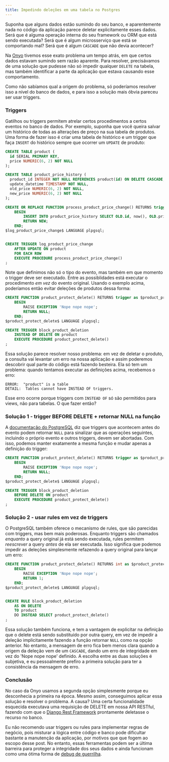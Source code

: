 ```yaml
---
title: Impedindo deleções em uma tabela no Postgres
---
```



Suponha que alguns dados estão sumindo do seu banco, e aparentemente nada no código da aplicação parece deletar explicitamente esses dados. Será que é alguma operação interna do seu framework ou ORM que está sendo executada? Será que é algum microsserviço que está se comportando mal? Será que é algum `CASCADE` que não devia acontecer?

Na [Onyo](https://www.site.onyo.com/) tivemos esse exato problema um tempo atrás, em que certos dados estavam sumindo sem razão aparente. Para resolver, precisávamos de uma solução que pudesse não só impedir qualquer `DELETE` na tabela, mas também identificar a parte da aplicação que estava causando esse comportamento.

Como não sabíamos qual a origem do problema, só poderíamos resolver isso a nível do banco de dados, e para isso a solução mais óbvia pareceu ser usar triggers.

### Triggers

Gatilhos ou triggers permitem atrelar certos procedimentos a certos eventos no banco de dados.
Por exemplo, suponha que você queira salvar um histórico de todas as alterações de preço na sua tabela de produtos. Uma forma de fazer isso é criar uma tabela de histórico e um trigger que faça `INSERT` do histórico sempre que ocorrer um `UPDATE` de produto:

```sql
CREATE TABLE product (
  id SERIAL PRIMARY KEY,
  price NUMERIC(6, 2) NOT NULL
);

CREATE TABLE product_price_history (
  product_id INTEGER NOT NULL REFERENCES product(id) ON DELETE CASCADE,
  update_datetime TIMESTAMP NOT NULL,
  old_price NUMERIC(6, 2) NOT NULL,
  new_price NUMERIC(6, 2) NOT NULL
);

CREATE OR REPLACE FUNCTION process_product_price_change() RETURNS trigger AS $log_product_price_change$
    BEGIN
        INSERT INTO product_price_history SELECT OLD.id, now(), OLD.price, NEW.price;
        RETURN NEW;
    END;
$log_product_price_change$ LANGUAGE plpgsql;


CREATE TRIGGER log_product_price_change
    AFTER UPDATE ON product
    FOR EACH ROW
    EXECUTE PROCEDURE process_product_price_change()
;
```

Note que definimos não só o tipo do evento, mas também em que momento o trigger deve ser executado. Entre as possiblidades está executar o procedimento *em vez* do evento original. Usando o exemplo acima, poderíamos então evitar deleções de produtos dessa forma:

```sql
CREATE FUNCTION product_protect_delete() RETURNS trigger as $product_protect_delete$
    BEGIN
        RAISE EXCEPTION 'Nope nope nope';
        RETURN NULL;
    END;
$product_protect_delete$ LANGUAGE plpgsql;

CREATE TRIGGER block_product_deletion
    INSTEAD OF DELETE ON product
    EXECUTE PROCEDURE product_protect_delete()
;
```

Essa solução parece resolver nosso problema: em vez de deletar o produto, a consulta vai levantar um erro na nossa aplicação e assim poderemos descobrir qual parte do código está fazendo besteira. Ela só tem um problema: quando tentamos executar as definições acima, recebemos o erro:

```
ERROR:  "product" is a table
DETAIL:  Tables cannot have INSTEAD OF triggers.
```

Esse erro ocorre porque triggers com `INSTEAD OF` só são permitidos para views, não para tabelas. O que fazer então?


### Solução 1 - trigger BEFORE DELETE + retornar NULL na função

A [documentação do PostgreSQL](https://www.postgresql.org/docs/10/static/plpgsql-trigger.html) diz que triggers que acontecem antes do evento podem retornar `NULL` para sinalizar que as operações seguintes, incluindo o próprio evento e outros triggers, devem ser abortadas. Com isso, podemos manter exatamente a mesma função e mudar apenas a definição do trigger:

```sql
CREATE FUNCTION product_protect_delete() RETURNS trigger as $product_protect_delete$
    BEGIN
        RAISE EXCEPTION 'Nope nope nope';
        RETURN NULL;
    END;
$product_protect_delete$ LANGUAGE plpgsql;

CREATE TRIGGER block_product_deletion
    BEFORE DELETE ON product
    EXECUTE PROCEDURE product_protect_delete()
;
```

### Solução 2 - usar rules em vez de triggers

O PostgreSQL também oferece o mecanismo de rules, que são parecidas com triggers, mas bem mais poderosas. Enquanto triggers são chamados *enquanto* a query original já está sendo executada, rules permitem _reescrever_ a query *antes* de ela ser executada. Isso significa que podemos impedir as deleções simplesmente refazendo a query original para lançar um erro:

```sql
CREATE FUNCTION product_protect_delete() RETURNS int as $product_protect_delete$
    BEGIN
        RAISE EXCEPTION 'Nope nope nope';
        RETURN 1;
    END;
$product_protect_delete$ LANGUAGE plpgsql;


CREATE RULE block_product_deletion
    AS ON DELETE
    TO product
    DO INSTEAD SELECT product_protect_delete()
;
```

Essa solução também funciona, e tem a vantagem de explicitar na definição que o delete está sendo substituído por outra query, em vez de impedir a deleção implicitamente fazendo a função retornar `NULL` como na opção anterior. No entanto, a mensagem de erro fica bem menos clara quando a origem da deleção vem de um `CASCADE`, dando um erro de integridade em vez do 'Nope nope nope' definido. A escolha entre as duas soluções é subjetiva, e eu pessoalmente prefiro a primeira solução para ter a consistência da mensagem de erro.


### Conclusão

No caso da Onyo usamos a segunda opção simplesmente porque eu desconhecia a primeira na época. Mesmo assim, conseguimos aplicar essa solução e resolver o problema. A causa? Uma certa funcionalidade esquecida executava uma requisição de DELETE em nossa API RESTful, fazendo com que o [Django Rest Framework](http://www.django-rest-framework.org/) prontamente deletasse o recurso no banco.

Eu não recomendo usar triggers ou rules para implementar regras de negócio, pois misturar a lógica entre código e banco pode dificultar bastante a manutenção da aplicação, por motivos que que fogem ao escopo desse post. No entanto, essas ferramentas podem ser a última barreira para proteger a integridade dos seus dados e ainda funcionam como uma ótima forma de [debug de guerrilha](https://www.youtube.com/watch?v=bAcfPzxB3dk).

